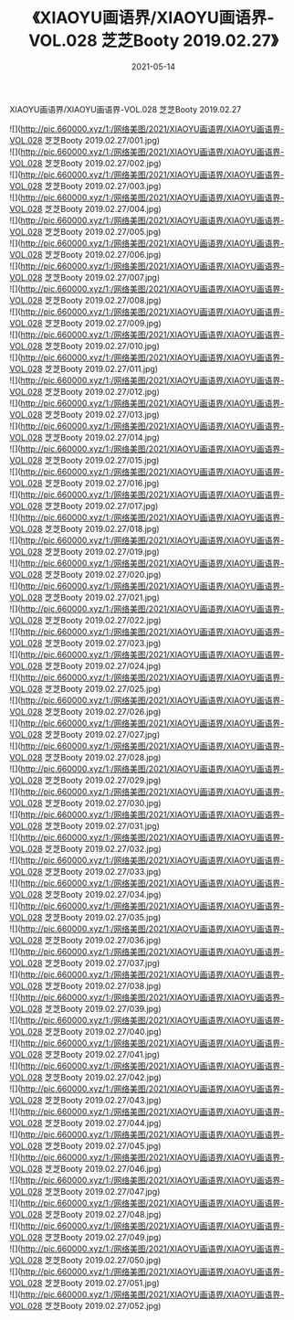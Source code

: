﻿---
layout: post
title:  《XIAOYU画语界/XIAOYU画语界-VOL.028 芝芝Booty 2019.02.27》
date:   2021-05-14
img: http://pic.660000.xyz/1:/网络美图/2021/XIAOYU画语界/XIAOYU画语界-VOL.028 芝芝Booty 2019.02.27/000.jpg
categories: [美女, 清纯, 唯美]
---

XIAOYU画语界/XIAOYU画语界-VOL.028 芝芝Booty 2019.02.27

 ![](http://pic.660000.xyz/1:/网络美图/2021/XIAOYU画语界/XIAOYU画语界-VOL.028 芝芝Booty 2019.02.27/001.jpg) <br>![](http://pic.660000.xyz/1:/网络美图/2021/XIAOYU画语界/XIAOYU画语界-VOL.028 芝芝Booty 2019.02.27/002.jpg) <br>![](http://pic.660000.xyz/1:/网络美图/2021/XIAOYU画语界/XIAOYU画语界-VOL.028 芝芝Booty 2019.02.27/003.jpg) <br>![](http://pic.660000.xyz/1:/网络美图/2021/XIAOYU画语界/XIAOYU画语界-VOL.028 芝芝Booty 2019.02.27/004.jpg) <br>![](http://pic.660000.xyz/1:/网络美图/2021/XIAOYU画语界/XIAOYU画语界-VOL.028 芝芝Booty 2019.02.27/005.jpg) <br>![](http://pic.660000.xyz/1:/网络美图/2021/XIAOYU画语界/XIAOYU画语界-VOL.028 芝芝Booty 2019.02.27/006.jpg) <br>![](http://pic.660000.xyz/1:/网络美图/2021/XIAOYU画语界/XIAOYU画语界-VOL.028 芝芝Booty 2019.02.27/007.jpg) <br>![](http://pic.660000.xyz/1:/网络美图/2021/XIAOYU画语界/XIAOYU画语界-VOL.028 芝芝Booty 2019.02.27/008.jpg) <br>![](http://pic.660000.xyz/1:/网络美图/2021/XIAOYU画语界/XIAOYU画语界-VOL.028 芝芝Booty 2019.02.27/009.jpg) <br>![](http://pic.660000.xyz/1:/网络美图/2021/XIAOYU画语界/XIAOYU画语界-VOL.028 芝芝Booty 2019.02.27/010.jpg) <br>![](http://pic.660000.xyz/1:/网络美图/2021/XIAOYU画语界/XIAOYU画语界-VOL.028 芝芝Booty 2019.02.27/011.jpg) <br>![](http://pic.660000.xyz/1:/网络美图/2021/XIAOYU画语界/XIAOYU画语界-VOL.028 芝芝Booty 2019.02.27/012.jpg) <br>![](http://pic.660000.xyz/1:/网络美图/2021/XIAOYU画语界/XIAOYU画语界-VOL.028 芝芝Booty 2019.02.27/013.jpg) <br>![](http://pic.660000.xyz/1:/网络美图/2021/XIAOYU画语界/XIAOYU画语界-VOL.028 芝芝Booty 2019.02.27/014.jpg) <br>![](http://pic.660000.xyz/1:/网络美图/2021/XIAOYU画语界/XIAOYU画语界-VOL.028 芝芝Booty 2019.02.27/015.jpg) <br>![](http://pic.660000.xyz/1:/网络美图/2021/XIAOYU画语界/XIAOYU画语界-VOL.028 芝芝Booty 2019.02.27/016.jpg) <br>![](http://pic.660000.xyz/1:/网络美图/2021/XIAOYU画语界/XIAOYU画语界-VOL.028 芝芝Booty 2019.02.27/017.jpg) <br>![](http://pic.660000.xyz/1:/网络美图/2021/XIAOYU画语界/XIAOYU画语界-VOL.028 芝芝Booty 2019.02.27/018.jpg) <br>![](http://pic.660000.xyz/1:/网络美图/2021/XIAOYU画语界/XIAOYU画语界-VOL.028 芝芝Booty 2019.02.27/019.jpg) <br>![](http://pic.660000.xyz/1:/网络美图/2021/XIAOYU画语界/XIAOYU画语界-VOL.028 芝芝Booty 2019.02.27/020.jpg) <br>![](http://pic.660000.xyz/1:/网络美图/2021/XIAOYU画语界/XIAOYU画语界-VOL.028 芝芝Booty 2019.02.27/021.jpg) <br>![](http://pic.660000.xyz/1:/网络美图/2021/XIAOYU画语界/XIAOYU画语界-VOL.028 芝芝Booty 2019.02.27/022.jpg) <br>![](http://pic.660000.xyz/1:/网络美图/2021/XIAOYU画语界/XIAOYU画语界-VOL.028 芝芝Booty 2019.02.27/023.jpg) <br>![](http://pic.660000.xyz/1:/网络美图/2021/XIAOYU画语界/XIAOYU画语界-VOL.028 芝芝Booty 2019.02.27/024.jpg) <br>![](http://pic.660000.xyz/1:/网络美图/2021/XIAOYU画语界/XIAOYU画语界-VOL.028 芝芝Booty 2019.02.27/025.jpg) <br>![](http://pic.660000.xyz/1:/网络美图/2021/XIAOYU画语界/XIAOYU画语界-VOL.028 芝芝Booty 2019.02.27/026.jpg) <br>![](http://pic.660000.xyz/1:/网络美图/2021/XIAOYU画语界/XIAOYU画语界-VOL.028 芝芝Booty 2019.02.27/027.jpg) <br>![](http://pic.660000.xyz/1:/网络美图/2021/XIAOYU画语界/XIAOYU画语界-VOL.028 芝芝Booty 2019.02.27/028.jpg) <br>![](http://pic.660000.xyz/1:/网络美图/2021/XIAOYU画语界/XIAOYU画语界-VOL.028 芝芝Booty 2019.02.27/029.jpg) <br>![](http://pic.660000.xyz/1:/网络美图/2021/XIAOYU画语界/XIAOYU画语界-VOL.028 芝芝Booty 2019.02.27/030.jpg) <br>![](http://pic.660000.xyz/1:/网络美图/2021/XIAOYU画语界/XIAOYU画语界-VOL.028 芝芝Booty 2019.02.27/031.jpg) <br>![](http://pic.660000.xyz/1:/网络美图/2021/XIAOYU画语界/XIAOYU画语界-VOL.028 芝芝Booty 2019.02.27/032.jpg) <br>![](http://pic.660000.xyz/1:/网络美图/2021/XIAOYU画语界/XIAOYU画语界-VOL.028 芝芝Booty 2019.02.27/033.jpg) <br>![](http://pic.660000.xyz/1:/网络美图/2021/XIAOYU画语界/XIAOYU画语界-VOL.028 芝芝Booty 2019.02.27/034.jpg) <br>![](http://pic.660000.xyz/1:/网络美图/2021/XIAOYU画语界/XIAOYU画语界-VOL.028 芝芝Booty 2019.02.27/035.jpg) <br>![](http://pic.660000.xyz/1:/网络美图/2021/XIAOYU画语界/XIAOYU画语界-VOL.028 芝芝Booty 2019.02.27/036.jpg) <br>![](http://pic.660000.xyz/1:/网络美图/2021/XIAOYU画语界/XIAOYU画语界-VOL.028 芝芝Booty 2019.02.27/037.jpg) <br>![](http://pic.660000.xyz/1:/网络美图/2021/XIAOYU画语界/XIAOYU画语界-VOL.028 芝芝Booty 2019.02.27/038.jpg) <br>![](http://pic.660000.xyz/1:/网络美图/2021/XIAOYU画语界/XIAOYU画语界-VOL.028 芝芝Booty 2019.02.27/039.jpg) <br>![](http://pic.660000.xyz/1:/网络美图/2021/XIAOYU画语界/XIAOYU画语界-VOL.028 芝芝Booty 2019.02.27/040.jpg) <br>![](http://pic.660000.xyz/1:/网络美图/2021/XIAOYU画语界/XIAOYU画语界-VOL.028 芝芝Booty 2019.02.27/041.jpg) <br>![](http://pic.660000.xyz/1:/网络美图/2021/XIAOYU画语界/XIAOYU画语界-VOL.028 芝芝Booty 2019.02.27/042.jpg) <br>![](http://pic.660000.xyz/1:/网络美图/2021/XIAOYU画语界/XIAOYU画语界-VOL.028 芝芝Booty 2019.02.27/043.jpg) <br>![](http://pic.660000.xyz/1:/网络美图/2021/XIAOYU画语界/XIAOYU画语界-VOL.028 芝芝Booty 2019.02.27/044.jpg) <br>![](http://pic.660000.xyz/1:/网络美图/2021/XIAOYU画语界/XIAOYU画语界-VOL.028 芝芝Booty 2019.02.27/045.jpg) <br>![](http://pic.660000.xyz/1:/网络美图/2021/XIAOYU画语界/XIAOYU画语界-VOL.028 芝芝Booty 2019.02.27/046.jpg) <br>![](http://pic.660000.xyz/1:/网络美图/2021/XIAOYU画语界/XIAOYU画语界-VOL.028 芝芝Booty 2019.02.27/047.jpg) <br>![](http://pic.660000.xyz/1:/网络美图/2021/XIAOYU画语界/XIAOYU画语界-VOL.028 芝芝Booty 2019.02.27/048.jpg) <br>![](http://pic.660000.xyz/1:/网络美图/2021/XIAOYU画语界/XIAOYU画语界-VOL.028 芝芝Booty 2019.02.27/049.jpg) <br>![](http://pic.660000.xyz/1:/网络美图/2021/XIAOYU画语界/XIAOYU画语界-VOL.028 芝芝Booty 2019.02.27/050.jpg) <br>![](http://pic.660000.xyz/1:/网络美图/2021/XIAOYU画语界/XIAOYU画语界-VOL.028 芝芝Booty 2019.02.27/051.jpg) <br>![](http://pic.660000.xyz/1:/网络美图/2021/XIAOYU画语界/XIAOYU画语界-VOL.028 芝芝Booty 2019.02.27/052.jpg) <br>